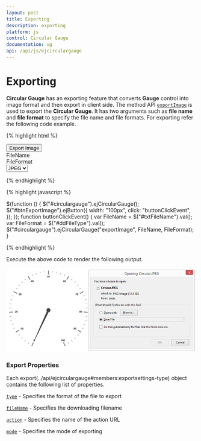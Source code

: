 ```yaml
---
layout: post
title: Exporting
description: exporting
platform: js
control: Circular Gauge
documentation: ug
api: /api/js/ejcirculargauge
---
```


# Exporting

**Circular Gauge** has an exporting feature that converts **Gauge** control into image format and then export in client side. The method API [`exportImage`](../api/ejcirculargauge#methods:exportimage) is used to export the **Circular Gauge**. It has two arguments such as **file name** and **file format** to specify the file name and file formats. For exporting refer the following code example.

{% highlight html %}

<input type="submit" value="Export Image" id="btnExportImage">
    <div id=" circulargauge "></div>
    <div id="txtFileName">FileName </div>
    <div id="ddFileType">FileFormat </div>
</input>
<select id="Select1">
    <option value="JPEG">JPEG</option>
    <option value="PNG">PNG</option>
</select>

{% endhighlight %}

{% highlight javascript %}

$(function () {
        $("#circulargauge").ejCircularGauge();
        $("#btnExportImage").ejButton({ width: "100px", click: "buttonClickEvent", });
    });
    function buttonClickEvent() {
        var FileName = $("#txtFileName").val();
        var FileFormat = $("#ddFileType").val();
        $("#circulargauge").ejCircularGauge("exportImage", FileName, FileFormat);
    }

{% endhighlight %}


Execute the above code to render the following output.

![](/js/CircularGauge/Exporting_images/Exporting_img1.png)

### Export Properties

Each export(../api/ejcirculargauge#members:exportsettings-type) object contains the following list of properties.

[`type`](../api/ejcirculargauge#members:exportsettings-type) - Specifies the format of the file to export

[`fileName`](../api/ejcirculargauge#members:exportsettings-filename) - Specifies the downloading filename 

[`action`](../api/ejcirculargauge#members:exportsettings-action) - Specifies the name of the action URL 

[`mode`](../api/ejcirculargauge#members:exportsettings-mode) - Specifies the mode of exporting

